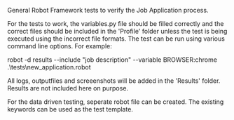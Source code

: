 General Robot Framework tests to verify the Job Application process.

For the tests to work, the variables.py file should be filled correctly and the correct files should be included in the 'Profile' folder unless the test is being executed using the incorrect file formats. The test can be run using various command line options. For example: 

robot -d results --include "job description" --variable BROWSER:chrome .\tests\new_application.robot

All logs, outputfiles and screeenshots will be added in the 'Results' folder. Results are not included here on purpose.

For the data driven testing, seperate robot file can be created. The existing keywords can be used as the test template.
